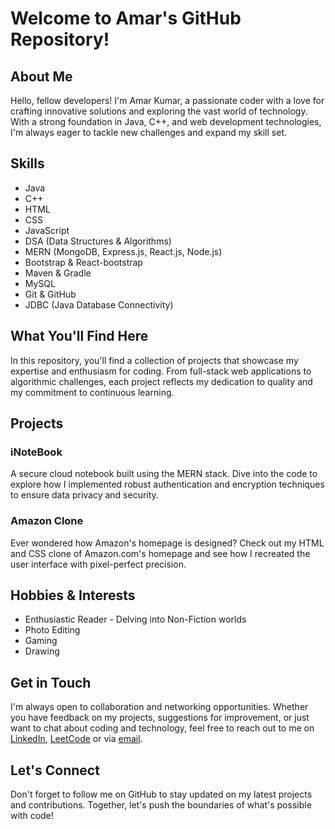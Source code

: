 # Welcome to Amar's GitHub Repository!

## About Me
Hello, fellow developers! I'm Amar Kumar, a passionate coder with a love for crafting innovative solutions and exploring the vast world of technology. With a strong foundation in Java, C++, and web development technologies, I'm always eager to tackle new challenges and expand my skill set.

## Skills
- Java
- C++
- HTML
- CSS
- JavaScript
- DSA (Data Structures & Algorithms)
- MERN (MongoDB, Express.js, React.js, Node.js)
- Bootstrap & React-bootstrap
- Maven & Gradle
- MySQL
- Git & GitHub
- JDBC (Java Database Connectivity)

## What You'll Find Here
In this repository, you'll find a collection of projects that showcase my expertise and enthusiasm for coding. From full-stack web applications to algorithmic challenges, each project reflects my dedication to quality and my commitment to continuous learning.

## Projects
### iNoteBook
A secure cloud notebook built using the MERN stack. Dive into the code to explore how I implemented robust authentication and encryption techniques to ensure data privacy and security.

### Amazon Clone
Ever wondered how Amazon's homepage is designed? Check out my HTML and CSS clone of Amazon.com's homepage and see how I recreated the user interface with pixel-perfect precision.

## Hobbies & Interests
- Enthusiastic Reader - Delving into Non-Fiction worlds
- Photo Editing
- Gaming
- Drawing

## Get in Touch
I'm always open to collaboration and networking opportunities. Whether you have feedback on my projects, suggestions for improvement, or just want to chat about coding and technology, feel free to reach out to me on [LinkedIn](https://www.linkedin.com/in/amar-codingenthusiast), [LeetCode](https://www.leetcode.com/amar-codingenthusiast) or via [email](mailto:amar.codingenthusiast@gmail.com).

## Let's Connect
Don't forget to follow me on GitHub to stay updated on my latest projects and contributions. Together, let's push the boundaries of what's possible with code!
